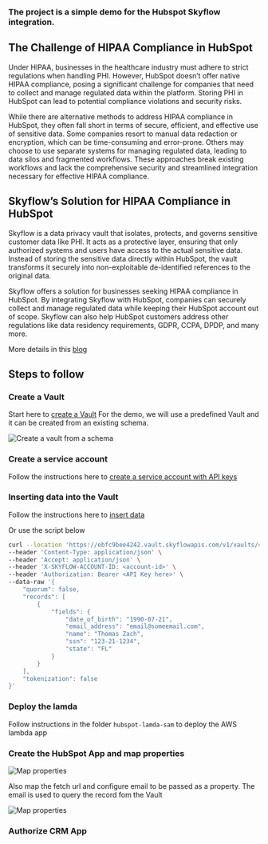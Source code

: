 ### The project is a simple demo for the Hubspot Skyflow integration. 

## The Challenge of HIPAA Compliance in HubSpot
Under HIPAA, businesses in the healthcare industry must adhere to strict regulations when handling PHI. However, HubSpot doesn’t offer native HIPAA compliance, posing a significant challenge for companies that need to collect and manage regulated data within the platform. Storing PHI in HubSpot can lead to potential compliance violations and security risks.

While there are alternative methods to address HIPAA compliance in HubSpot, they often fall short in terms of secure, efficient, and effective use of sensitive data. Some companies resort to manual data redaction or encryption, which can be time-consuming and error-prone. Others may choose to use separate systems for managing regulated data, leading to data silos and fragmented workflows. These approaches break existing workflows and lack the comprehensive security and streamlined integration necessary for effective HIPAA compliance.

## Skyflow’s Solution for HIPAA Compliance in HubSpot
Skyflow is a data privacy vault that isolates, protects, and governs sensitive customer data like PHI. It acts as a protective layer, ensuring that only authorized systems and users have access to the actual sensitive data. Instead of storing the sensitive data directly within HubSpot, the vault transforms it securely into non-exploitable de-identified references to the original data.

Skyflow offers a solution for businesses seeking HIPAA compliance in HubSpot. By integrating Skyflow with HubSpot, companies can securely collect and manage regulated data while keeping their HubSpot account out of scope. Skyflow can also help HubSpot customers address other regulations like data residency requirements, GDPR, CCPA, DPDP, and many more.

More details in this [blog](https://www.skyflow.com/post/hipaa-compliance-in-hubspot-crm)

## Steps to follow

### Create a Vault

Start here to [create a Vault](https://docs.skyflow.com/get-started/)
For the demo, we will use a predefined Vault and it can be created from an existing schema. 

![Create a vault from a schema](/images/create_vault.png)

### Create a service account

Follow the instructions here to [create a service account with API keys](https://docs.skyflow.com/api-authentication/#enable-api-key-based-authentication)

### Inserting data into the Vault

Follow the instructions here to [insert data](https://docs.skyflow.com/insert-records/)

Or use the script below
```bash
curl --location 'https://ebfc9bee4242.vault.skyflowapis.com/v1/vaults/<vualt-id>/persons' \
--header 'Content-Type: application/json' \
--header 'Accept: application/json' \
--header 'X-SKYFLOW-ACCOUNT-ID: <account-id>' \
--header 'Authorization: Bearer <API Key here>' \
--data-raw '{
    "quorum": false,
    "records": [
        {
            "fields": {
                "date_of_birth": "1990-07-21",
                "email_address": "email@someemail.com",
                "name": "Thomas Zach",
                "ssn": "123-21-1234",
                "state": "FL"
            }
        }
    ],
    "tokenization": false
}'
```
### Deploy the lamda
Follow instructions in the folder ```hubspot-lamda-sam``` to deploy the AWS lambda app

### Create the HubSpot App and map properties

![Map properties](/images/hubspot_app.png)

Also map the fetch url and configure email to be passed as a property. The email is used to query the record fom the Vault

![Map properties](/images/hubspot_query_param.png)

### Authorize CRM App
